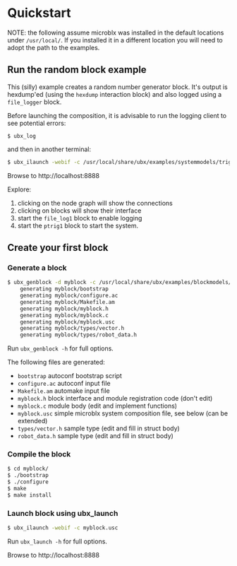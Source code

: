Quickstart
==========

NOTE: the following assume microblx was installed in the default
locations under `/usr/local/`. If you installed it in a different
location you will need to adopt the path to the examples.

Run the random block example
----------------------------

This (silly) example creates a random number generator block. It's
output is hexdump'ed (using the `hexdump` interaction block) and also
logged using a `file_logger` block.

Before launching the composition, it is advisable to run the logging
client to see potential errors:

```
$ ubx_log

```

and then in another terminal:

```sh
$ ubx_ilaunch -webif -c /usr/local/share/ubx/examples/systemmodels/trig_rnd_hexdump.usc
```

Browse to http://localhost:8888

Explore:

 1. clicking on the node graph will show the connections
 1. clicking on blocks will show their interface
 1. start the `file_log1` block to enable logging
 1. start the `ptrig1` block to start the system.


Create your first block
-----------------------

### Generate a block

```sh
$ ubx_genblock -d myblock -c /usr/local/share/ubx/examples/blockmodels/block_model_example.lua
    generating myblock/bootstrap
    generating myblock/configure.ac
	generating myblock/Makefile.am
	generating myblock/myblock.h
	generating myblock/myblock.c
	generating myblock/myblock.usc
	generating myblock/types/vector.h
	generating myblock/types/robot_data.h
```

Run `ubx_genblock -h` for full options.

The following files are generated:

 - `bootstrap` autoconf bootstrap script
 - `configure.ac` autoconf input file
 - `Makefile.am` automake input file
 - `myblock.h` block interface and module registration code (don't edit)
 - `myblock.c` module body (edit and implement functions)
 - `myblock.usc` simple microblx system composition file, see below (can be extended)
 - `types/vector.h` sample type (edit and fill in struct body)
 - `robot_data.h` sample type (edit and fill in struct body)


### Compile the block

```sh
$ cd myblock/
$ ./bootstrap
$ ./configure
$ make
$ make install
```

### Launch block using ubx_launch

```sh
$ ubx_ilaunch -webif -c myblock.usc
```

Run `ubx_launch -h` for full options.

Browse to http://localhost:8888
